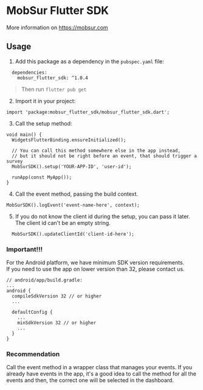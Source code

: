 # MobSur Flutter SDK
More information on https://mobsur.com

## Usage

1. Add this package as a dependency in the `pubspec.yaml` file:
```
  dependencies:
    mobsur_flutter_sdk: ^1.0.4
```
  
>Then run `flutter pub get`  
  
2. Import it in your project:
```
import 'package:mobsur_flutter_sdk/mobsur_flutter_sdk.dart';
```

3. Call the setup method:
```
void main() {
  WidgetsFlutterBinding.ensureInitialized();

  // You can call this method somewhere else in the app instead,
  // but it should not be right before an event, that should trigger a survey
  MobSurSDK().setup('YOUR-APP-ID', 'user-id');
  
  runApp(const MyApp());
}
```

4. Call the event method, passing the build context.
```
MobSurSDK().logEvent('event-name-here', context);
```

5. If you do not know the client id during the setup, you can pass it later. The client id can't be an empty string.
```
  MobSurSDK().updateClientId('client-id-here');
```

### Important!!!
For the Android platform, we have minimum SDK version requirements.  
If you need to use the app on lower version than 32, please contact us.

```
// android/app/build.gradle:
...
android {
  compileSdkVersion 32 // or higher
  ...

  defaultConfig {
    ...
    minSdkVersion 32 // or higher
    ...
  }
}

```

### Recommendation 
Call the event method in a wrapper class that manages your events.
If you already have events in the app, it's a good idea to call the method for all the events and then, the correct one will be selected in the dashboard.
